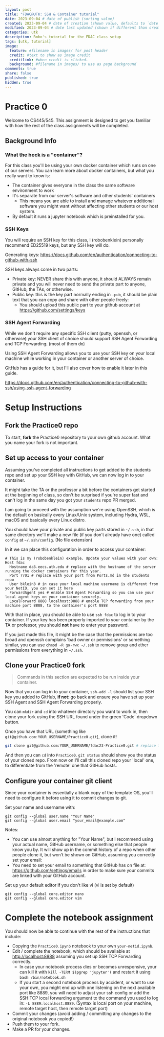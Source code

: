 ```yaml
---
layout: post
title: "FDAC@UTK: SSH & Container tutorial"
date: 2023-09-04 # date of publish (sorting value)
created: 2023-09-04 # date of creation (shown value, defaults to `date`)
modified: 2023-09-04 # date last updated (shown if different than created)
categories: utk
description: Robo's tutorial for the FDAC class setup
tags: [utk, tutorial]
image:
  feature: #filename in images/ for post header
  credit: #text to show as image credit
  creditlink: #when credit is clicked.
  background: #filename in images/ to use as page background
comments: true
share: false
published: true
hidden: true
---
```


# Practice 0

Welcome to CS445/545. This assignment is designed to get you familiar with how the rest of the class assignments will be completed.

## Background Info

### What the heck is a "container"?

For this class you'll be using your own docker container which runs on one of our servers. You can learn more about docker containers, but what you really want to know is:

- The container gives everyone in the class the same software environment to work
- It's separate from our server's software and other students' containers
  - This means you are able to install and manage whatever additional software you might want without affecting other students or our host system.
- By default it runs a jupyter notebook which is preinstalled for you.

### SSH Keys

You will require an SSH key for this class, I (robobenklein) personally recommend ED25519 keys, but any SSH key will do.

Generating keys: <https://docs.github.com/en/authentication/connecting-to-github-with-ssh>

SSH keys always come in two parts:

- Private key: NEVER share this with anyone, it should ALWAYS remain private and you will never need to send the private part to anyone, GitHub, the TAs, or otherwise.
- Public key: this is the key part normally ending in `.pub`, it should be plain text that you can copy and share with other people freely:
  - You should upload this public part to your github account at <https://github.com/settings/keys>

### SSH Agent Forwarding

While we don't require any specific SSH client (putty, openssh, or otherwise) your SSH client of choice should support SSH Agent Forwarding and TCP Forwarding. (most of them do)

Using SSH Agent Forwarding allows you to use your SSH key on your local machine while working in your container or another server of choice.

GitHub has a guide for it, but I'll also cover how to enable it later in this guide.

<https://docs.github.com/en/authentication/connecting-to-github-with-ssh/using-ssh-agent-forwarding>


# Setup Instructions

## Fork the Practice0 repo

To start, **fork** the Practice0 repository to your own github account. What you name your fork is not important.

## Set up access to your container

Assuming you've completed all instructions to get added to the students repo and set up your SSH key with GitHub, we can now log in to your container.

It might take the TA or the professor a bit before the containers get started at the beginning of class, so don't be surprised if you're super fast and can't log in the same day you got your `students` repo PR merged.

I am going to proceed with the assumption we're using OpenSSH, which is the default on basically every Linux/Unix system, including Hydra, WSL, macOS and basically every Linux distro.

You should have your private and public key parts stored in `~/.ssh`, in that same directory we'll make a new file (if you don't already have one) called `config` at `~/.ssh/config`. (No file extension)

In it we can place this configuration in order to access your container:

```ssh
# This is my (robobenklein) example. Update your values with your own:
Host fdac
  Hostname da3.eecs.utk.edu # replace with the hostname of the server running the docker containers for this year.
  Port 7701 # replace with your port from Ports.md in the students repo
  User bklein3 # in case your local machine username is different from your NetID, you can set it here
  ForwardAgent yes # enable SSH Agent Forwarding so you can use your local agent keys on your container securely.
  LocalForward 8888 localhost:8888 # enable TCP forwarding from your machine port 8888, to the container's port 8888
```

With that in place, you should be able to use `ssh fdac` to log in to your container. If your key has been properly imported to your container by the TA or professor, you should **not** have to enter your password.

If you just made this file, it might be the case that the permissions are too broad and openssh complains 'bad owner or permissions' or something similar, you can use `chmod -R go-rwx ~/.ssh` to remove `g`roup and `o`ther permissions from everything in `~/.ssh`.

## Clone your Practice0 fork

> Commands in this section are expected to be run inside your container.

Now that you can log in to your container, `ssh-add -l` should list your SSH key you added to GitHub, **if not**: go back and ensure you have set up your SSH Agent and SSH Agent Forwarding properly.

You can `mkdir` and `cd` into whatever directory you want to work in, then clone your fork using the SSH URL found under the green 'Code' dropdown button.

Once you have that URL (something like `git@github.com:YOUR_USERNAME/Practice0.git`), clone it!

```bash
git clone git@github.com:YOUR_USERNAME/fdac23-Practice0.git # replace the URL!!!
```

And then you can `cd` into `Practice0`. `git status` should show you the status of your cloned repo. From now on I'll call this cloned repo your 'local' one, to differentiate from the 'remote' one that GitHub hosts.

## Configure your container git client

Since your container is essentially a blank copy of the template OS, you'll need to configure it before using it to commit changes to git.

Set your name and username with:

```
git config --global user.name "Your Name"
git config --global user.email "your_email@example.com"
```

Notes:

- You can use almost anything for "Your Name", but I recommend using your actual name, GitHub username, or something else that people know you by. It will show up in the commit history of a repo when other people clone it, but won't be shown on GitHub, assuming you correctly set your email:
- You need to set your email to something that GitHub has on file at: <https://github.com/settings/emails> in order to make sure your commits are linked with your GitHub account.

Set up your default editor if you don't like vi (vi is set by default)
```
git config --global core.editor nano
git config --global core.editor vim
```

# Complete the notebook assignment

You should now be able to continue with the rest of the instructions that include:

- Copying the `Practice0.ipynb` notebook to your own `your-netid.ipynb`.
- Edit / complete the notebook, which should be available at <http://localhost:8888> assuming you set up SSH TCP Forwarding correctly.
  - In case your notebook process dies or becomes unresponsive, your can kill it with `kill -TERM $(pgrep 'jupyter')` and restart it using `bash /bin/notebook.sh`
  - If you start a second notebook process by accident, or want to use your own, you might end up with one listening on the next available port like 8889, you will need to adjust your ssh config or add the SSH TCP local forwarding argument to the command you used to log in: `-L 8889:localhost:8889`. (Syntax is local port on your machine, remote target host, then remote target port)
- Commit your changes (avoid adding / committing any changes to the original notebook you copied!)
- Push them to your fork.
- Make a PR for your changes.

